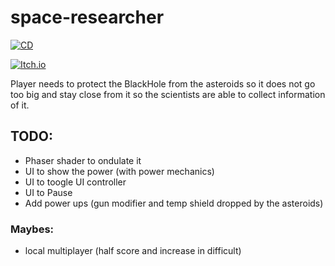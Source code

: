 # space-researcher
[![CD](https://github.com/maiconpintoabreu/space-researcher/actions/workflows/cd.yml/badge.svg)](https://github.com/maiconpintoabreu/space-researcher/actions/workflows/cd.yml)

[![Itch.io](https://static.itch.io/images/badge-color.svg)](https://maiconspas.itch.io/space-researcher?password=1gam)


Player needs to protect the BlackHole from the asteroids so it does not go too big and stay close from it so the scientists are able to collect information of it.


## TODO:
* Phaser shader to ondulate it
* UI to show the power (with power mechanics)
* UI to toogle UI controller
* UI to Pause
* Add power ups (gun modifier and temp shield dropped by the asteroids) 

### Maybes:
* local multiplayer (half score and increase in difficult)

